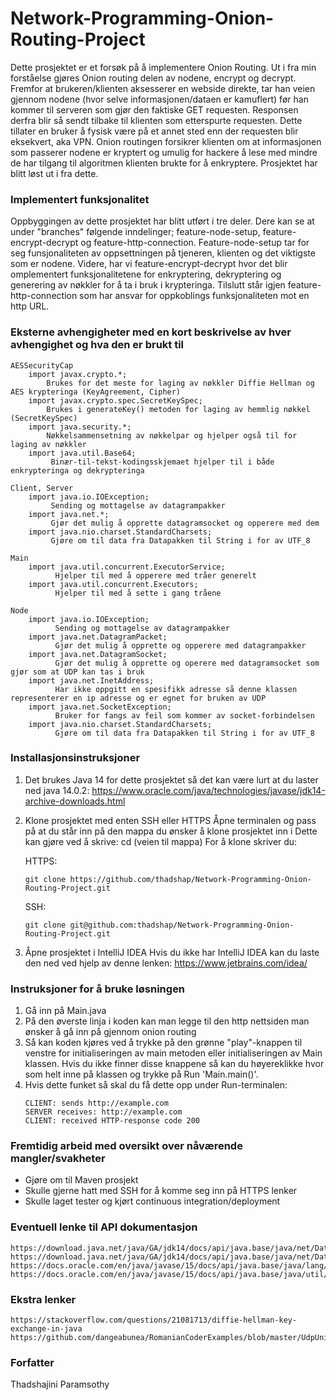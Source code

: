 # Network-Programming-Onion-Routing-Project

Dette prosjektet er et forsøk på å implementere Onion Routing. Ut i fra min forståelse gjøres Onion routing delen av nodene, encrypt og decrypt. Fremfor at brukeren/klienten aksesserer en webside direkte, tar han veien gjennom nodene (hvor selve informasjonen/dataen er kamuflert) før han kommer til serveren som gjør den faktiske GET requesten. Responsen derfra blir så sendt tilbake til klienten som etterspurte requesten. Dette tillater en bruker å fysisk være på et annet sted enn der requesten blir eksekvert, aka VPN. Onion routingen forsikrer klienten om at informasjonen som passerer nodene er kryptert og umulig for hackere å lese med mindre de har tilgang til algoritmen klienten brukte for å enkryptere. Prosjektet har blitt løst ut i fra dette. 
           
### Implementert funksjonalitet
Oppbyggingen av dette prosjektet har blitt utført i tre deler. Dere kan se at under "branches" følgende inndelinger; feature-node-setup, feature-encrypt-decrypt og feature-http-connection. Feature-node-setup tar for seg funsjonaliteten av oppsettningen på tjeneren, klienten og det viktigste som er nodene. Videre, har vi feature-encrypt-decrypt hvor det blir omplementert funksjonalitetene for enkryptering, dekryptering og generering av nøkkler for å ta i bruk i krypteringa. Tilslutt står igjen feature-http-connection som har ansvar for oppkoblings funksjonaliteten mot en http URL.


### Eksterne avhengigheter med en kort beskrivelse av hver avhengighet og hva den er brukt til
    AESSecurityCap
        import javax.crypto.*;
            Brukes for det meste for laging av nøkkler Diffie Hellman og AES krypteringa (KeyAgreement, Cipher)
        import javax.crypto.spec.SecretKeySpec;
            Brukes i generateKey() metoden for laging av hemmlig nøkkel (SecretKeySpec)
        import java.security.*;
            Nøkkelsammensetning av nøkkelpar og hjelper også til for laging av nøkkler
        import java.util.Base64;
             Binær-til-tekst-kodingsskjemaet hjelper til i både enkrypteringa og dekrypteringa 
             
    Client, Server
        import java.io.IOException;
             Sending og mottagelse av datagrampakker
        import java.net.*;
             Gjør det mulig å opprette datagramsocket og opperere med dem
        import java.nio.charset.StandardCharsets;
             Gjøre om til data fra Datapakken til String i for av UTF_8
             
    Main
        import java.util.concurrent.ExecutorService;
              Hjelper til med å opperere med tråer generelt
        import java.util.concurrent.Executors;
              Hjelper til med å sette i gang tråene
              
    Node
        import java.io.IOException;
              Sending og mottagelse av datagrampakker
        import java.net.DatagramPacket;
              Gjør det mulig å opprette og opperere med datagrampakker
        import java.net.DatagramSocket;
              Gjør det mulig å opprette og operere med datagramsocket som gjør som at UDP kan tas i bruk
        import java.net.InetAddress;
              Har ikke oppgitt en spesifikk adresse så denne klassen representerer en ip adresse og er egnet for bruken av UDP
        import java.net.SocketException;
              Bruker for fangs av feil som kommer av socket-forbindelsen
        import java.nio.charset.StandardCharsets;
              Gjøre om til data fra Datapakken til String i for av UTF_8
        
        
### Installasjonsinstruksjoner
1. Det brukes Java 14 for dette prosjektet så det kan være lurt at du laster ned java 14.0.2:
        https://www.oracle.com/java/technologies/javase/jdk14-archive-downloads.html
2. Klone prosjektet med enten SSH eller HTTPS
        Åpne terminalen og pass på at du står inn på den mappa du ønsker å klone prosjektet inn i
            Dette kan gjøre ved å skrive: 
            cd (veien til mappa)
        For å klone skriver du:
     
    HTTPS:
    ```
    git clone https://github.com/thadshap/Network-Programming-Onion-Routing-Project.git
    ```
    
    SSH:
    ```
    git clone git@github.com:thadshap/Network-Programming-Onion-Routing-Project.git 
    ```
    
3. Åpne prosjektet i IntelliJ IDEA
         Hvis du ikke har IntelliJ IDEA kan du laste den ned ved hjelp av denne lenken:
             https://www.jetbrains.com/idea/ 
             
             
### Instruksjoner for å bruke løsningen
 1. Gå inn på Main.java
 2. På den øverste linja i koden kan man legge til den http nettsiden man ønsker å gå inn på gjennom onion routing
 3. Så kan koden kjøres ved å trykke på den grønne "play"-knappen til venstre for initialiseringen av main metoden eller initialiseringen av Main klassen. Hvis du ikke finner disse knappene så kan du høyereklikke hvor som helt inne på klassen og trykke på Run 'Main.main()'.
 4. Hvis dette funket så skal du få dette opp under Run-terminalen:
    ```
    CLIENT: sends http://example.com
    SERVER receives: http://example.com
    CLIENT: received HTTP-response code 200
    ```     
         
### Fremtidig arbeid med oversikt over nåværende mangler/svakheter
- Gjøre om til Maven prosjekt
- Skulle gjerne hatt med SSH for å komme seg inn på HTTPS lenker 
- Skulle laget tester og kjørt continuous integration/deployment


### Eventuell lenke til API dokumentasjon
    https://download.java.net/java/GA/jdk14/docs/api/java.base/java/net/DatagramPacket.html#%3Cinit%3E(byte%5B%5D,int,java.net.InetAddress,int)
    https://download.java.net/java/GA/jdk14/docs/api/java.base/java/net/DatagramSocket.html#send(java.net.DatagramPacket)
    https://docs.oracle.com/en/java/javase/15/docs/api/java.base/java/lang/Runnable.html#run()
    https://docs.oracle.com/en/java/javase/15/docs/api/java.base/java/util/concurrent/ExecutorService.html
    
    
### Ekstra lenker 
    https://stackoverflow.com/questions/21081713/diffie-hellman-key-exchange-in-java 
    https://github.com/dangeabunea/RomanianCoderExamples/blob/master/UdpUnicastSimple/src/romaniancoder/networking/udp/unicast/simple/Main.java 
     
### Forfatter
Thadshajini Paramsothy
